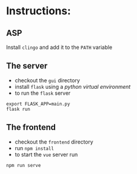 # Instructions: #

## ASP ##

Install `clingo` and add it to the `PATH` variable

## The server 

  * checkout the `gui` directory
  * install `flask` using a *python virtual environment*
  * to run the `flask` server

```
export FLASK_APP=main.py
flask run
```
## The frontend 
  * checkout the `frontend` directory
  * run `npm install`
  * to start the `vue` server run
  ```
  npm run serve
  ```

